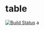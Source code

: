 # table
[![Build Status](https://travis-ci.org/iCloudWorkGroup/table.svg?branch=master)](https://travis-ci.org/iCloudWorkGroup/table)
a
